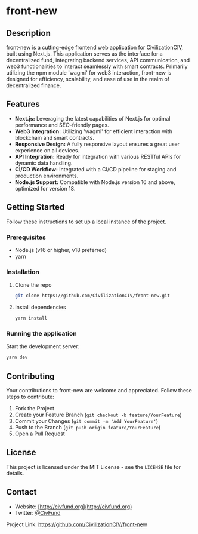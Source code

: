 
# front-new

## Description
front-new is a cutting-edge frontend web application for CivilizationCIV, built using Next.js. This application serves as the interface for a decentralized fund, integrating backend services, API communication, and web3 functionalities to interact seamlessly with smart contracts. Primarily utilizing the npm module 'wagmi' for web3 interaction, front-new is designed for efficiency, scalability, and ease of use in the realm of decentralized finance.

## Features
- **Next.js:** Leveraging the latest capabilities of Next.js for optimal performance and SEO-friendly pages.
- **Web3 Integration:** Utilizing 'wagmi' for efficient interaction with blockchain and smart contracts.
- **Responsive Design:** A fully responsive layout ensures a great user experience on all devices.
- **API Integration:** Ready for integration with various RESTful APIs for dynamic data handling.
- **CI/CD Workflow:** Integrated with a CI/CD pipeline for staging and production environments.
- **Node.js Support:** Compatible with Node.js version 16 and above, optimized for version 18.

## Getting Started
Follow these instructions to set up a local instance of the project.

### Prerequisites
- Node.js (v16 or higher, v18 preferred)
- yarn

### Installation
1. Clone the repo
   ```sh
   git clone https://github.com/CivilizationCIV/front-new.git
   ```
2. Install dependencies
   ```sh
   yarn install
   ```

### Running the application
Start the development server:
```sh
yarn dev
```

## Contributing
Your contributions to front-new are welcome and appreciated. Follow these steps to contribute:

1. Fork the Project
2. Create your Feature Branch (`git checkout -b feature/YourFeature`)
3. Commit your Changes (`git commit -m 'Add YourFeature'`)
4. Push to the Branch (`git push origin feature/YourFeature`)
5. Open a Pull Request

## License
This project is licensed under the MIT License - see the `LICENSE` file for details.

## Contact
- Website: [http://civfund.org](http://civfund.org)
- Twitter: [@CivFund](https://twitter.com/CivFund)

Project Link: https://github.com/CivilizationCIV/front-new
